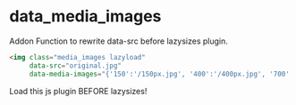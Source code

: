 # data_media_images
Addon Function to rewrite data-src before lazysizes plugin.
```html
<img class="media_images lazyload" 
     data-src="original.jpg" 
     data-media-images="{'150':'/150px.jpg', '400':'/400px.jpg', '700':'/700px.jpg'}" >
```

Load this js plugin BEFORE lazysizes! 
